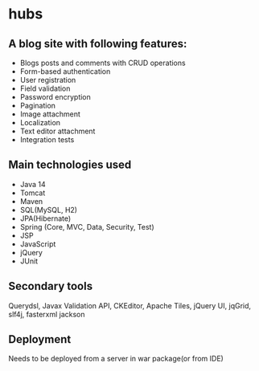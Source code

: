 # hubs
## A blog site with following features:
- Blogs posts and comments with CRUD operations
- Form-based authentication
- User registration
- Field validation
- Password encryption
- Pagination
- Image attachment
- Localization 
- Text editor attachment
- Integration tests
## Main technologies used
- Java 14
- Tomcat
- Maven
- SQL(MySQL, H2)
- JPA(Hibernate)
- Spring (Core, MVC, Data, Security, Test)
- JSP
- JavaScript
- jQuery
- JUnit 
## Secondary tools
Querydsl, Javax Validation API, CKEditor, Apache Tiles, jQuery UI, jqGrid, slf4j, fasterxml jackson
## Deployment
Needs to be deployed from a server in war package(or from IDE)
 
